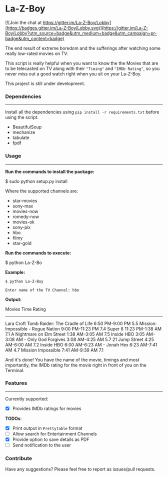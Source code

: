 # La-Z-Boy

[![Join the chat at https://gitter.im/La-Z-Boy/Lobby](https://badges.gitter.im/La-Z-Boy/Lobby.svg)](https://gitter.im/La-Z-Boy/Lobby?utm_source=badge&utm_medium=badge&utm_campaign=pr-badge&utm_content=badge)

The end result of extreme boredom and the sufferings after watching some really low-rated movies on TV.

This script is really helpful when you want to know the the Movies that are to be telecasted on TV
along with their `"Timing"` and `"IMDb Rating"`, so you never miss out a good watch right when you sit
on your La-Z-Boy.

This project is still under development.


### Dependencies
-----------------

Install all the dependencies using `pip install -r requirements.txt` before using the script.

   * BeautifulSoup
   * mechanize
   * tabulate
   * fpdf

### Usage
-----------------
 **Run the commands to install the package:**

 $  sudo python setup.py install



Where the supported channels are:

- star-movies
- sony-max
- movies-now
- romedy-now
- movies-ok
- sony-pix
- hbo
- filmy
- star-gold

**Run the commands to execute:**

  $  python La-Z-Bo

**Example:**

    $ python La-Z-Boy

    Enter name of the TV Channel: hbo



**Output:**

Movies                                      Time              Rating
------------------------------------------  ----------------  --------
Lara Croft Tomb Raider: The Cradle of Life  6:50 PM-9:00 PM   5.5
Mission: Impossible - Rogue Nation          9:00 PM-11:23 PM  7.4
Super 8                                     11:23 PM-1:38 AM  7.1
A Nightmare on Elm Street                   1:38 AM-3:05 AM   7.5
Inside HBO                                  3:05 AM-3:08 AM   -
Only God Forgives                           3:08 AM-4:25 AM   5.7
21 Jump Street                              4:25 AM-6:00 AM   7.2
Inside HBO                                  6:00 AM-6:23 AM   -
Jonah Hex                                   6:23 AM-7:41 AM   4.7
Mission Impossible                          7:41 AM-9:39 AM   7.1




And it's done! You have the name of the movie, timings and most importantly, the IMDb rating for the movie
right in front of you on the Terminal.

### Features
-----------------

Currently supported:

- [x] Provides IMDb ratings for movies

**TODOs**:

- [x] Print output in `Prettytable` format
- [ ] Allow search for Entertainment Channels
- [x] Provide option to save details as PDF
- [ ] Send notification to the user

### Contribute

Have any suggestions? Please feel free to report as issues/pull requests.
